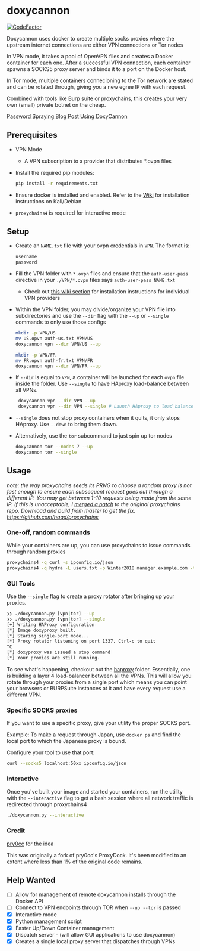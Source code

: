# doxycannon

[![CodeFactor](https://www.codefactor.io/repository/github/audibleblink/doxycannon/badge)](https://www.codefactor.io/repository/github/audibleblink/doxycannon)

Doxycannon uses docker to create multiple socks proxies where the upstream
internet connections are either VPN connections or Tor nodes

In VPN mode, it takes a pool of OpenVPN files and creates a Docker container for
each one. After a successful VPN connection, each container spawns a SOCKS5
proxy server and binds it to a port on the Docker host. 

In Tor mode, multiple containers connecioning to the Tor network are stated and
can be rotated through, giving you a new egree IP with each request.

Combined with tools like Burp suite or proxychains, this creates your very own (small) private 
botnet on the cheap.

[Password Spraying Blog Post Using DoxyCannon](https://sec.alexflor.es/post/password_spraying_with_doxycannon/)

## Prerequisites
- VPN Mode
  * A VPN subscription to a provider that distributes \*.ovpn files

- Install the required pip modules:
  ```sh
  pip install -r requirements.txt
  ```

- Ensure docker is installed and enabled. Refer to the
  [Wiki](../../wiki/installing-docker) for installation instructions on
  Kali/Debian

- `proxychains4` is required for interactive mode

## Setup
- Create an `NAME.txt` file with your ovpn credentials in `VPN`. The format is:
  ```txt
  username
  password
  ```
- Fill the VPN folder with `*.ovpn` files and ensure that the `auth-user-pass`
  directive in your `./VPN/*.ovpn` files says `auth-user-pass NAME.txt`
   - Check out [this wiki section](../../wiki#getting-started-with-vpn-providers)
     for installation instructions for individual VPN providers
- Within the VPN folder, you may divide/organize your VPN file into subdirectories
     and use the `--dir` flag with the `--up` or `--single` commands to only use 
     those configs

     ```sh
     mkdir -p VPN/US
     mv US.opvn auth-us.txt VPN/US
     doxycannon vpn --dir VPN/US --up

     mkdir -p VPN/FR
     mv FR.opvn auth-fr.txt VPN/FR
     doxycannon vpn --dir VPN/FR --up
     ```

- If `--dir` is equal to `VPN`, a container will be launched for each `ovpn` file inside the folder. Use `--single` to have HAproxy load-balance between all VPNs.
    ```sh
     doxycannon vpn --dir VPN --up
     doxycannon vpn --dir VPN --single # Launch HAproxy to load balance
     ```

- `--single` does not stop proxy containers when it quits, it only stops HAproxy. Use `--down` to bring them down.

- Alternatively, use the `tor` subcommand to just spin up tor nodes

    ```sh
    doxycannon tor --nodes 7 --up
    doxycannon tor --single
    ```

## Usage

_note: the way proxychains seeds its PRNG to choose a random proxy is not fast
enough to ensure each subsequent request goes out through a different IP. You
may get between 1-10 requests being made from the same IP. If this is
unacceptable, I [merged a patch](https://github.com/haad/proxychains/pull/73)
to the original proxychains repo. Download and build from master to get the
fix. https://github.com/haad/proxychains_

### One-off, random commands
While your containers are up, you can use proxychains to issue commands through
random proxies

```sh
proxychains4 -q curl -s ipconfig.io/json
proxychains4 -q hydra -L users.txt -p Winter2018 manager.example.com -t 8 ssh
```

### GUI Tools

Use the `--single` flag to create a proxy rotator after bringing up your proxies.

```sh
❯❯ ./doxycannon.py [vpn|tor] --up
❯❯ ./doxycannon.py [vpn|tor] --single
[+] Writing HAProxy configuration
[*] Image doxyproxy built.
[*] Staring single-port mode...
[*] Proxy rotator listening on port 1337. Ctrl-c to quit
^C
[*] doxyproxy was issued a stop command
[*] Your proxies are still running.

```

To see what's happening, checkout out the [haproxy](haproxy) folder.
Essentially, one is building a layer 4 load-balancer between all the VPNs. This
will allow you rotate through your proxies from a single port which means you
can point your browsers or BURPSuite instances at it and have every request use
a different VPN.

### Specific SOCKS proxies
If you want to use a specific proxy, give your utility the proper SOCKS port.

Example: To make a request through Japan, use `docker ps` and find the local
port to which the Japanese proxy is bound.

Configure your tool to use that port:

```sh
curl --socks5 localhost:50xx ipconfig.io/json
```

### Interactive
Once you've built your image and started your containers, run the utility with
the `--interactive` flag to get a bash session where all network traffic is
redirected through proxychains4

```sh
./doxycannon.py --interactive
```


### Credit
[pry0cc](https://github.com/pry0cc/ProxyDock) for the idea

This was originally a fork of pry0cc's ProxyDock. It's been modified to an
extent where less than 1% of the original code remains.

## Help Wanted

- [ ] Allow for management of remote doxycannon installs through the Docker API
- [ ] Connect to VPN endpoints through TOR when `--up --tor` is passed
- [X] Interactive mode
- [X] Python management script
- [X] Faster Up/Down Container management
- [X] Dispatch server - (will allow GUI applications to use doxycannon)
- [X] Creates a single local proxy server that dispatches through VPNs
